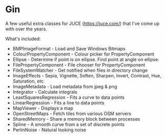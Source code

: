 # Gin
A few useful extra classes for JUCE (https://juce.com/) that I've come up with over the years.

What's included:

* BMPImageFormat - Load and Save Windows Bitmaps
* ColourPropertyComponent - Colour picker for PropertyComponent
* Ellipse - Determine if point is on ellipse. Find point at angle on ellipse.
* FilePropertyComponent - File chooser for PropertyComponent
* FileSystemWatcher - Get notified when files in directory change
* ImageEffects - Sepia, Vignette, Soften, Sharpen, Invert, Contrast, Hue, Saturation, etc
* ImageMetadata - Load metadata from jpeg & png
* Integrator - Calculate integrals
* LeastSquaresRegression - Fits a curve to data points
* LinearRegression - Fits a line to data points
* MapViewer - Displays a map
* OpenStreetMaps - Fetch tiles from various OSM servers
* SharedMemory - Share a memory block between processes
* Spline - A smooth curve from a set of discrete points
* PerlinNoise - Natural looking noise
